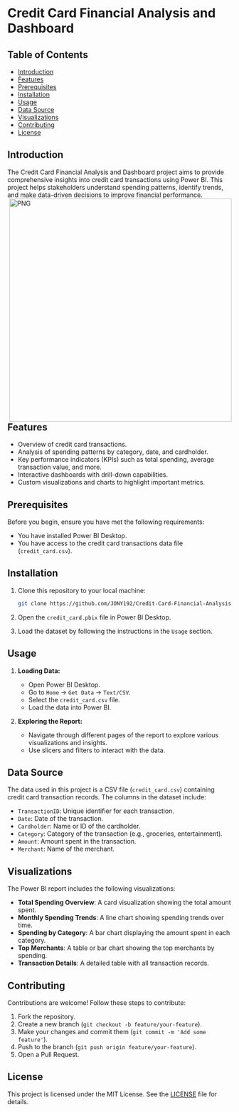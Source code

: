 # Credit Card Financial Analysis and Dashboard

## Table of Contents

- [Introduction](#introduction)
- [Features](#features)
- [Prerequisites](#prerequisites)
- [Installation](#installation)
- [Usage](#usage)
- [Data Source](#data-source)
- [Visualizations](#visualizations)
- [Contributing](#contributing)
- [License](#license)

## Introduction

The Credit Card Financial Analysis and Dashboard project aims to provide comprehensive insights into credit card transactions using Power BI. This project helps stakeholders understand spending patterns, identify trends, and make data-driven decisions to improve financial performance.
<img align="right" alt="PNG" src="https://cdn.discordapp.com/attachments/868081577303875625/1245611165640425503/image.png?ex=6659614c&is=66580fcc&hm=e08e7692525d0fdf9bfdec4c7c2256c9ab02072aaab09cba42c3518ffb465b34&" width="500"/>



## Features

- Overview of credit card transactions.
- Analysis of spending patterns by category, date, and cardholder.
- Key performance indicators (KPIs) such as total spending, average transaction value, and more.
- Interactive dashboards with drill-down capabilities.
- Custom visualizations and charts to highlight important metrics.

## Prerequisites

Before you begin, ensure you have met the following requirements:
- You have installed Power BI Desktop.
- You have access to the credit card transactions data file (`credit_card.csv`).

## Installation

1. Clone this repository to your local machine:

    ```bash
    git clone https://github.com/JONY192/Credit-Card-Financial-Analysis-and-Dashbord.git
    ```

2. Open the `credit_card.pbix` file in Power BI Desktop.

3. Load the dataset by following the instructions in the `Usage` section.

## Usage

1. **Loading Data:**
    - Open Power BI Desktop.
    - Go to `Home` -> `Get Data` -> `Text/CSV`.
    - Select the `credit_card.csv` file.
    - Load the data into Power BI.

2. **Exploring the Report:**
    - Navigate through different pages of the report to explore various visualizations and insights.
    - Use slicers and filters to interact with the data.

## Data Source

The data used in this project is a CSV file (`credit_card.csv`) containing credit card transaction records. The columns in the dataset include:
- `TransactionID`: Unique identifier for each transaction.
- `Date`: Date of the transaction.
- `Cardholder`: Name or ID of the cardholder.
- `Category`: Category of the transaction (e.g., groceries, entertainment).
- `Amount`: Amount spent in the transaction.
- `Merchant`: Name of the merchant.

## Visualizations

The Power BI report includes the following visualizations:
- **Total Spending Overview**: A card visualization showing the total amount spent.
- **Monthly Spending Trends**: A line chart showing spending trends over time.
- **Spending by Category**: A bar chart displaying the amount spent in each category.
- **Top Merchants**: A table or bar chart showing the top merchants by spending.
- **Transaction Details**: A detailed table with all transaction records.

## Contributing

Contributions are welcome! Follow these steps to contribute:
1. Fork the repository.
2. Create a new branch (`git checkout -b feature/your-feature`).
3. Make your changes and commit them (`git commit -m 'Add some feature'`).
4. Push to the branch (`git push origin feature/your-feature`).
5. Open a Pull Request.

## License

This project is licensed under the MIT License. See the [LICENSE](LICENSE) file for details.
